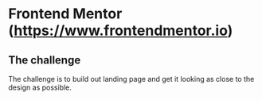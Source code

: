 # Frontend Mentor (https://www.frontendmentor.io)

## The challenge
The challenge is to build out landing page and get it looking as close to the design as possible.






